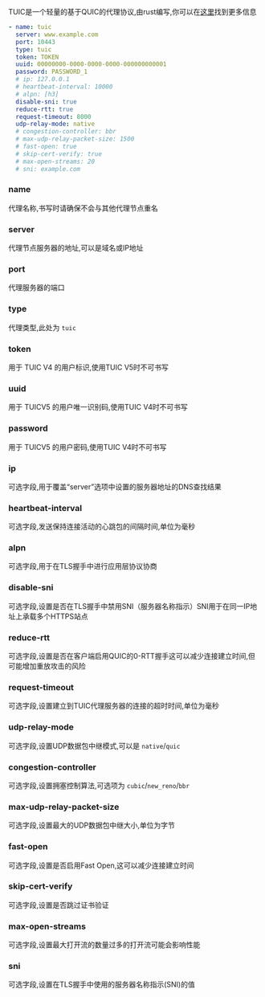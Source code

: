 TUIC是一个轻量的基于QUIC的代理协议,由rust编写,你可以在[这里](https://github.com/EAimTY/tuic)找到更多信息

```yaml
- name: tuic
  server: www.example.com
  port: 10443
  type: tuic
  token: TOKEN
  uuid: 00000000-0000-0000-0000-000000000001
  password: PASSWORD_1
  # ip: 127.0.0.1
  # heartbeat-interval: 10000
  # alpn: [h3]
  disable-sni: true
  reduce-rtt: true
  request-timeout: 8000
  udp-relay-mode: native
  # congestion-controller: bbr
  # max-udp-relay-packet-size: 1500
  # fast-open: true
  # skip-cert-verify: true
  # max-open-streams: 20
  # sni: example.com
```

### name

代理名称,书写时请确保不会与其他代理节点重名

### server

代理节点服务器的地址,可以是域名或IP地址

### port

代理服务器的端口

### type

代理类型,此处为 `tuic`

### token

用于 TUIC V4 的用户标识,使用TUIC V5时不可书写

### uuid

用于 TUICV5 的用户唯一识别码,使用TUIC V4时不可书写

### password

用于 TUICV5 的用户密码,使用TUIC V4时不可书写

### ip

可选字段,用于覆盖“server”选项中设置的服务器地址的DNS查找结果

### heartbeat-interval

可选字段,发送保持连接活动的心跳包的间隔时间,单位为毫秒

### alpn

可选字段,用于在TLS握手中进行应用层协议协商

### disable-sni

可选字段,设置是否在TLS握手中禁用SNI（服务器名称指示）SNI用于在同一IP地址上承载多个HTTPS站点

### reduce-rtt

可选字段,设置是否在客户端启用QUIC的0-RTT握手这可以减少连接建立时间,但可能增加重放攻击的风险

### request-timeout

可选字段,设置建立到TUIC代理服务器的连接的超时时间,单位为毫秒

### udp-relay-mode

可选字段,设置UDP数据包中继模式,可以是 `native`/`quic`

### congestion-controller

可选字段,设置拥塞控制算法,可选项为 `cubic`/`new_reno`/`bbr`

### max-udp-relay-packet-size

可选字段,设置最大的UDP数据包中继大小,单位为字节

### fast-open

可选字段,设置是否启用Fast Open,这可以减少连接建立时间

### skip-cert-verify

可选字段,设置是否跳过证书验证

### max-open-streams

可选字段,设置最大打开流的数量过多的打开流可能会影响性能

### sni

可选字段,设置在TLS握手中使用的服务器名称指示(SNI)的值

